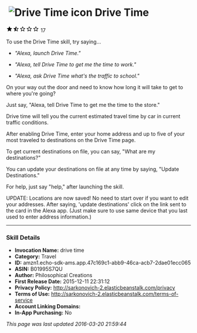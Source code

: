 # &nbsp;<img src="https://github.com/dale3h/alexa-skills-list/raw/master/skills/drive-time/B01995S7QU/app_icon" alt="Drive Time icon" width="36"> Drive Time
![1.9 stars](../../../images/ic_star_black_18dp_1x.png)![1.9 stars](../../../images/ic_star_half_black_18dp_1x.png)![1.9 stars](../../../images/ic_star_border_black_18dp_1x.png)![1.9 stars](../../../images/ic_star_border_black_18dp_1x.png)![1.9 stars](../../../images/ic_star_border_black_18dp_1x.png) 17

To use the Drive Time skill, try saying...

* *"Alexa, launch Drive Time."*

* *"Alexa, tell Drive Time to get me the time to work."*

* *"Alexa, ask Drive Time what's the traffic to school."*

On your way out the door and need to know how long it will take to get to where you're going?

Just say, "Alexa, tell Drive Time to get me the time to the store." 

Drive time will tell you the current estimated travel time by car in current traffic conditions. 

After enabling Drive Time, enter your home address and up to five of your most traveled to destinations on the Drive Time page.

To get current destinations on file, you can say, "What are my destinations?"

You can update your destinations on file at any time by saying,  "Update Destinations."

For help, just say "help," after launching the skill.

UPDATE: Locations are now saved! No need to start over if you want to edit your addresses. After saying, 'update destinations' click on the link sent to the card in the Alexa app. (Just make sure to use same device that you last used to enter address information.)

***

### Skill Details

* **Invocation Name:** drive time
* **Category:** Travel
* **ID:** amzn1.echo-sdk-ams.app.47c169c1-abb9-46ca-acb7-2dae01ecc065
* **ASIN:** B01995S7QU
* **Author:** Philosophical Creations
* **First Release Date:** 2015-12-11 22:31:12
* **Privacy Policy:** http://sarkonovich-2.elasticbeanstalk.com/privacy
* **Terms of Use:** http://sarkonovich-2.elasticbeanstalk.com/terms-of-service
* **Account Linking Domains:** 
* **In-App Purchasing:** No

*This page was last updated 2016-03-20 21:59:44*
